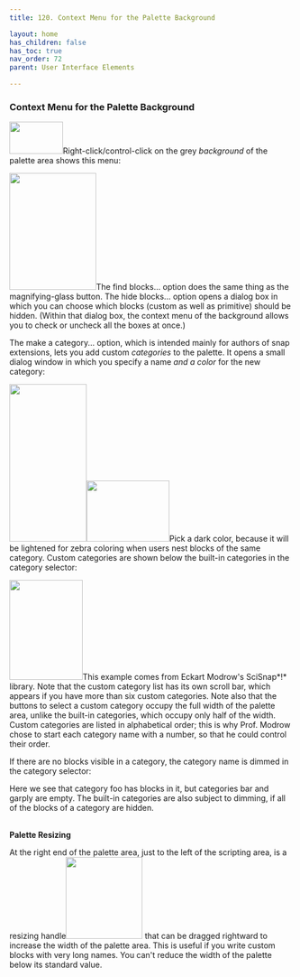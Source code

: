 ```yaml
---
title: 120. Context Menu for the Palette Background

layout: home
has_children: false
has_toc: true
nav_order: 72
parent: User Interface Elements

---
```


### Context Menu for the Palette Background

<img src="/snap-manual/assets/images/image1052.png" style="width:95px; height:57px">Right-click/control-click on the grey
*background* of the palette area shows this menu:

<img src="/snap-manual/assets/images/image1053.png" style="width:154px; height:207px">The find blocks... option does the same
thing as the magnifying-glass button. The hide blocks... option opens a
dialog box in which you can choose which blocks (custom as well as
primitive) should be hidden. (Within that dialog box, the context menu
of the background allows you to check or uncheck all the boxes at once.)

The make a category... option, which is intended mainly for authors of
snap extensions, lets you add custom *categories* to the palette. It
opens a small dialog window in which you specify a name *and a color*
for the new category:

<img src="/snap-manual/assets/images/image1054.png" style="width:137px; height:279px"><img src="/snap-manual/assets/images/image1055.png" style="width:147px; height:108px">Pick a dark color, because it will be lightened for
zebra coloring when users nest blocks of the same category. Custom
categories are shown below the built-in categories in the category
selector:

<img src="/snap-manual/assets/images/image1056.png" style="width:130px; height:177px">This example comes from Eckart Modrow's
SciSnap*!* library. Note that the custom category list has its own
scroll bar, which appears if you have more than six custom categories.
Note also that the buttons to select a custom category occupy the full
width of the palette area, unlike the built-in categories, which occupy
only half of the width. Custom categories are listed in alphabetical
order; this is why Prof. Modrow chose to start each category name with a
number, so that he could control their order.

If there are no blocks visible in a category, the category name is
dimmed in the category selector:

Here we see that category foo has blocks in it, but categories bar and
garply are empty. The built-in categories are also subject to dimming,
if all of the blocks of a category are hidden.

**\
Palette Resizing**

At the right end of the palette area, just to the left of the scripting
area, is a resizing
handle<img src="/snap-manual/assets/images/image1057.png" style="width:136px; height:145px"> that can be dragged rightward to increase
the width of the palette area. This is useful if you write custom blocks
with very long names. You can't reduce the width of the palette below
its standard value.

